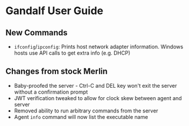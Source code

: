 # Gandalf User Guide 

## New Commands
* `ifconfig`/`ipconfig`: Prints host network adapter information. Windows hosts use API calls to get extra info (e.g. DHCP)


## Changes from stock Merlin
* Baby-proofed the server - Ctrl-C and DEL key won't exit the server without a confirmation prompt
* JWT verification tweaked to allow for clock skew between agent and server
* Removed ability to run arbitrary commands from the server
* Agent `info` command will now list the executable name